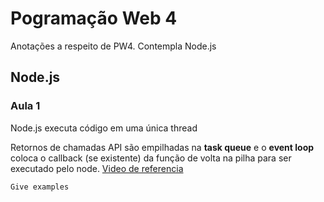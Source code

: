 # Pogramação Web 4

Anotações a respeito de PW4. Contempla Node.js

## Node.js



### Aula 1

Node.js executa código em uma única thread

Retornos de chamadas API são empilhadas na **task queue** e o **event loop** coloca o callback (se existente) da função de volta na pilha para ser executado pelo node. [Video de referencia](https://www.youtube.com/watch?v=8aGhZQkoFbQ)

```
Give examples
```